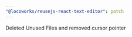 ```yaml
---
"@locoworks/reusejs-react-text-editor": patch
---
```


Deleted Unused Files and removed cursor pointer
